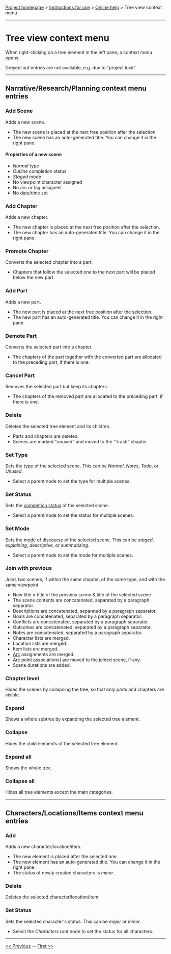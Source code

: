 [Project homepage](../index) > [Instructions for use](../usage) > [Online help](help) > Tree view context menu

--- 

# Tree view context menu

When right-clicking on a tree element in the left pane, a context menu opens. 

Greyed-out entries are not available, e.g. due to "project lock".

---

## Narrative/Research/Planning context menu entries

### Add Scene

Adds a new scene.

- The new scene is placed at the next free position after the selection.
- The new scene has an auto-generated title. You can change it in the right pane.

#### Properties of a new scene

- *Normal* type
- *Outline* completion status
- *Staged* mode
- No viewpoint character assigned
- No arc or tag assigned
- No date/time set

### Add Chapter

Adds a new chapter.

- The new chapter is placed at the next free position after the selection.
- The new chapter has an auto-generated title. You can change it in the right pane.

### Promote Chapter

Converts the selected chapter into a part. 

- Chapters that follow the selected one to the next part will be placed below the new part.

### Add Part

Adds a new part.
- The new part is placed at the next free position after the selection.
- The new part has an auto-generated title. You can change it in the right pane.

### Demote Part

Converts the selected part into a chapter.

- The chapters of the part together with the converted part are allocated to the preceding part, if there is one.

### Cancel Part

Removes the selected part but keep its chapters.

- The chapters of the removed part are allocated to the preceding part, if there is one. 

### Delete

Deletes the selected tree element and its children. 

- Parts and chapters are deleted.
- Scenes are marked "unused" and moved to the "Trash" chapter. 

### Set Type

Sets the [type](basic_concepts) of the selected scene. This can be *Normal*, *Notes*, *Todo*, or *Unused*.

- Select a parent node to set the type for multiple scenes.

### Set Status

Sets the [completion status](basic_concepts) of the selected scene.

- Select a parent node to set the status for multiple scenes.

### Set Mode

Sets the [mode of discourse](basic_concepts) of the selected scene. This can be *staged*, *explaining*, *descriptive*, or *summarizing*.

- Select a parent node to set the mode for multiple scenes.

### Join with previous

Joins two scenes, if within the same chapter, of the same type, and with the same viewpoint.

- New title = title of the prevoius scene & title of the selected scene
- The scene contents are concatenated, separated by a paragraph separator.
- Descriptions are concatenated, separated by a paragraph separator.
- Goals are concatenated, separated by a paragraph separator.
- Conflicts are concatenated, separated by a paragraph separator.
- Outcomes are concatenated, separated by a paragraph separator.
- Notes are concatenated, separated by a paragraph separator.
- Character lists are merged.
- Location lists are merged.
- Item lists are merged.
- [Arc](arcs) assignments are merged.
- [Arc](arcs) point associations] are moved to the joined scene, if any.
- Scene durations are added.

### Chapter level

Hides the scenes by collapsing the tree, so that only parts and chapters are visible.

### Expand

Shows a whole subtree by expanding the selected tree element.

### Collapse

Hides the child elements of the selected tree element.

### Expand all

Shows the whole tree.

### Collapse all

Hides all tree elements except the main categories.

---

## Characters/Locations/Items context menu entries

### Add

Adds a new character/location/item.

- The new element is placed after the selected one.
- The new element has an auto-generated title. You can change it in the right pane.
- The status of newly created characters is *minor*.

### Delete

Deletes the selected character/location/item.

### Set Status

Sets the selected character's status. This can be *major* or *minor*.

- Select the *Characters* root node to set the status for all characters.

---

[<< Previous](tools_menu) -- [First >>](file_menu)